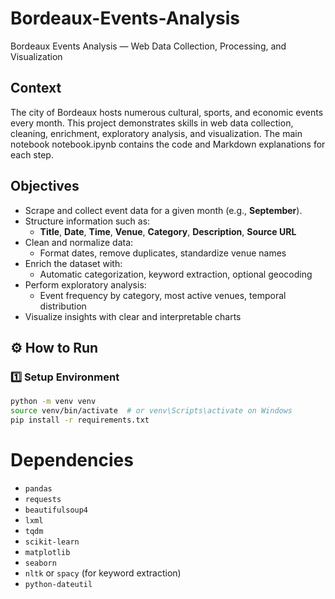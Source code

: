 # Bordeaux-Events-Analysis
Bordeaux Events Analysis — Web Data Collection, Processing, and Visualization

## Context

The city of Bordeaux hosts numerous cultural, sports, and economic events every month. This project demonstrates skills in web data collection, cleaning, enrichment, exploratory analysis, and visualization. The main notebook notebook.ipynb contains the code and Markdown explanations for each step.

## Objectives
- Scrape and collect event data for a given month (e.g., **September**).
- Structure information such as:
  - **Title**, **Date**, **Time**, **Venue**, **Category**, **Description**, **Source URL**
- Clean and normalize data:
  - Format dates, remove duplicates, standardize venue names
- Enrich the dataset with:
  - Automatic categorization, keyword extraction, optional geocoding
- Perform exploratory analysis:
  - Event frequency by category, most active venues, temporal distribution
- Visualize insights with clear and interpretable charts
## ⚙️ How to Run

### 1️⃣ Setup Environment
```bash
python -m venv venv
source venv/bin/activate  # or venv\Scripts\activate on Windows
pip install -r requirements.txt
```
# Dependencies

- `pandas`
- `requests`
- `beautifulsoup4`
- `lxml`
- `tqdm`
- `scikit-learn`
- `matplotlib`
- `seaborn`
- `nltk` or `spacy` (for keyword extraction)
- `python-dateutil`
